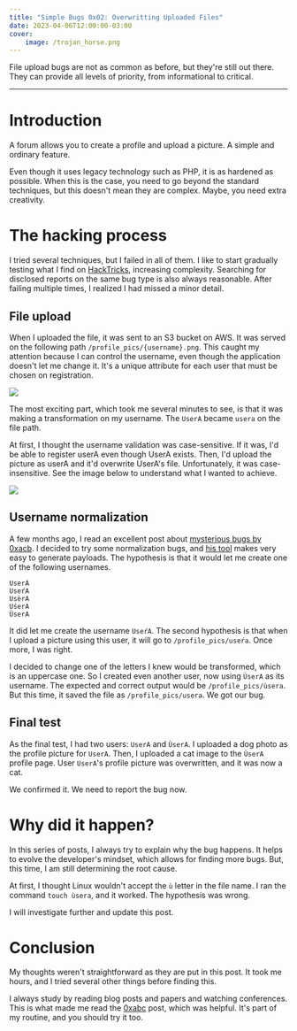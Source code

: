 ```yaml
---
title: "Simple Bugs 0x02: Overwritting Uploaded Files"
date: 2023-04-06T12:00:00-03:00
cover:
    image: /trojan_horse.png
---
```


File upload bugs are not as common as before, but they're still out there. They can provide all levels of priority, from informational to critical.

---

# Introduction

A forum allows you to create a profile and upload a picture. A simple and ordinary feature.

Even though it uses legacy technology such as PHP, it is as hardened as possible. When this is the case, you need to go beyond the standard techniques, but this doesn't mean they are complex. Maybe, you need extra creativity.

# The hacking process

I tried several techniques, but I failed in all of them. I like to start gradually testing what I find on [HackTricks](https://book.hacktricks.xyz/pentesting-web/file-upload), increasing complexity. Searching for disclosed reports on the same bug type is also always reasonable. After failing multiple times, I realized I had missed a minor detail.

## File upload

When I uploaded the file, it was sent to an S3 bucket on AWS. It was served on the following path `/profile_pics/{username}.png`. This caught my attention because I can control the username, even though the application doesn't let me change it. It's a unique attribute for each user that must be chosen on registration.

![](/d01.jpg)

The most exciting part, which took me several minutes to see, is that it was making a transformation on my username. The `UserA` became `usera` on the file path.

At first, I thought the username validation was case-sensitive. If it was, I'd be able to register userA even though UserA exists. Then, I'd upload the picture as userA and it'd overwrite UserA's file. Unfortunately, it was case-insensitive. See the image below to understand what I wanted to achieve.

![](/d02.jpg)

## Username normalization

A few months ago, I read an excellent post about [mysterious bugs by 0xacb](https://0xacb.com/2022/11/21/recollapse/). I decided to try some normalization bugs, and [his tool](https://github.com/0xacb/recollapse) makes very easy to generate payloads. The hypothesis is that it would let me create one of the following usernames.

```text
UserÀ
UseŕA
UsèrA
UśerA
ÙserA
```

It did let me create the username `UseŕA`. The second hypothesis is that when I upload a picture using this user, it will go to `/profile_pics/useŕa`. Once more, I was right.

I decided to change one of the letters I knew would be transformed, which is an uppercase one. So I created even another user, now using `ÙserA` as its username. The expected and correct output would be `/profile_pics/ùsera`. But this time, it saved the file as `/profile_pics/usera`. We got our bug.

## Final test

As the final test, I had two users: `UserA` and `ÙserA`. I uploaded a dog photo as the profile picture for `UserA`. Then, I uploaded a cat image to the `ÙserA` profile page. User `UserA`'s profile picture was overwritten, and it was now a cat.

We confirmed it. We need to report the bug now.

# Why did it happen?

In this series of posts, I always try to explain why the bug happens. It helps to evolve the developer's mindset, which allows for finding more bugs. But, this time, I am still determining the root cause.

At first, I thought Linux wouldn't accept the `ù` letter in the file name. I ran the command `touch ùsera`, and it worked. The hypothesis was wrong.

I will investigate further and update this post.

# Conclusion

My thoughts weren't straightforward as they are put in this post. It took me hours, and I tried several other things before finding this.

I always study by reading blog posts and papers and watching conferences. This is what made me read the [0xabc](https://0xacb.com) post, which was helpful. It's part of my routine, and you should try it too.
